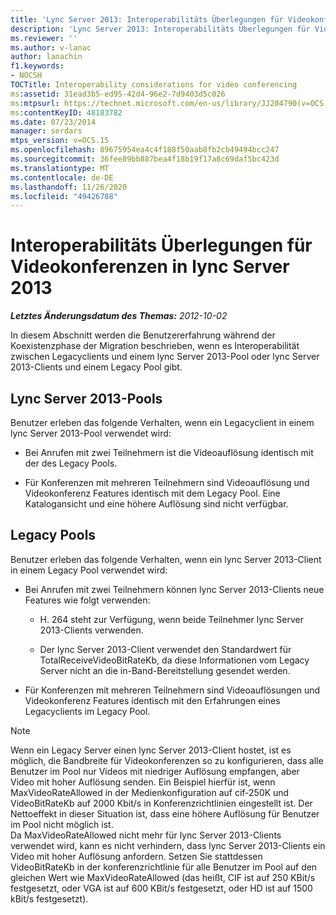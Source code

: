 ```yaml
---
title: 'Lync Server 2013: Interoperabilitäts Überlegungen für Videokonferenzen'
description: 'Lync Server 2013: Interoperabilitäts Überlegungen für Videokonferenzen.'
ms.reviewer: ''
ms.author: v-lanac
author: lanachin
f1.keywords:
- NOCSH
TOCTitle: Interoperability considerations for video conferencing
ms:assetid: 31ead3b5-ed95-42d4-96e2-7d9403d5c026
ms:mtpsurl: https://technet.microsoft.com/en-us/library/JJ204790(v=OCS.15)
ms:contentKeyID: 48183782
ms.date: 07/23/2014
manager: serdars
mtps_version: v=OCS.15
ms.openlocfilehash: 89675954ea4c4f188f50aab8fb2cb49494bcc247
ms.sourcegitcommit: 36fee89bb887bea4f18b19f17a8c69daf5bc423d
ms.translationtype: MT
ms.contentlocale: de-DE
ms.lasthandoff: 11/26/2020
ms.locfileid: "49426788"
---
```

# <a name="interoperability-considerations-for-video-conferencing-in-lync-server-2013"></a>Interoperabilitäts Überlegungen für Videokonferenzen in lync Server 2013

<div data-xmlns="http://www.w3.org/1999/xhtml">

<div class="topic" data-xmlns="http://www.w3.org/1999/xhtml" data-msxsl="urn:schemas-microsoft-com:xslt" data-cs="https://msdn.microsoft.com/">

<div data-asp="https://msdn2.microsoft.com/asp">



</div>

<div id="mainSection">

<div id="mainBody">

<span> </span>

_**Letztes Änderungsdatum des Themas:** 2012-10-02_

In diesem Abschnitt werden die Benutzererfahrung während der Koexistenzphase der Migration beschrieben, wenn es Interoperabilität zwischen Legacyclients und einem lync Server 2013-Pool oder lync Server 2013-Clients und einem Legacy Pool gibt.

<div>

## <a name="lync-server-2013-pools"></a>Lync Server 2013-Pools

Benutzer erleben das folgende Verhalten, wenn ein Legacyclient in einem lync Server 2013-Pool verwendet wird:

  - Bei Anrufen mit zwei Teilnehmern ist die Videoauflösung identisch mit der des Legacy Pools.

  - Für Konferenzen mit mehreren Teilnehmern sind Videoauflösung und Videokonferenz Features identisch mit dem Legacy Pool. Eine Katalogansicht und eine höhere Auflösung sind nicht verfügbar.

</div>

<div>

## <a name="legacy-pools"></a>Legacy Pools

Benutzer erleben das folgende Verhalten, wenn ein lync Server 2013-Client in einem Legacy Pool verwendet wird:

  - Bei Anrufen mit zwei Teilnehmern können lync Server 2013-Clients neue Features wie folgt verwenden:
    
      - H. 264 steht zur Verfügung, wenn beide Teilnehmer lync Server 2013-Clients verwenden.
    
      - Der lync Server 2013-Client verwendet den Standardwert für TotalReceiveVideoBitRateKb, da diese Informationen vom Legacy Server nicht an die in-Band-Bereitstellung gesendet werden.

  - Für Konferenzen mit mehreren Teilnehmern sind Videoauflösungen und Videokonferenz Features identisch mit den Erfahrungen eines Legacyclients im Legacy Pool.

<div>


> [!NOTE]  
> Wenn ein Legacy Server einen lync Server 2013-Client hostet, ist es möglich, die Bandbreite für Videokonferenzen so zu konfigurieren, dass alle Benutzer im Pool nur Videos mit niedriger Auflösung empfangen, aber Video mit hoher Auflösung senden. Ein Beispiel hierfür ist, wenn MaxVideoRateAllowed in der Medienkonfiguration auf cif-250K und VideoBitRateKb auf 2000 Kbit/s in Konferenzrichtlinien eingestellt ist. Der Nettoeffekt in dieser Situation ist, dass eine höhere Auflösung für Benutzer im Pool nicht möglich ist.<BR>Da MaxVideoRateAllowed nicht mehr für lync Server 2013-Clients verwendet wird, kann es nicht verhindern, dass lync Server 2013-Clients ein Video mit hoher Auflösung anfordern. Setzen Sie stattdessen VideoBitRateKb in der konferenzrichtlinie für alle Benutzer im Pool auf den gleichen Wert wie MaxVideoRateAllowed (das heißt, CIF ist auf 250 KBit/s festgesetzt, oder VGA ist auf 600 KBit/s festgesetzt, oder HD ist auf 1500 kBit/s festgesetzt).



</div>

</div>

</div>

<span> </span>

</div>

</div>

</div>

